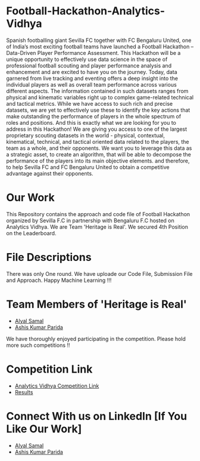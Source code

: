 # Football-Hackathon-Analytics-Vidhya
Spanish footballing giant Sevilla FC together with FC Bengaluru United, one of India’s most exciting football teams have launched a Football Hackathon – Data-Driven Player Performance Assessment. This Hackathon will be a unique opportunity to effectively use data science in the space of professional football scouting and player performance analysis and enhancement and are excited to have you on the journey.   Today, data garnered from live tracking and eventing offers a deep insight into the individual players as well as overall team performance across various different aspects. The information contained in such datasets ranges from physical and kinematic variables right up to complex game-related technical and tactical metrics. While we have access to such rich and precise datasets, we are yet to effectively use these to identify the key actions that make outstanding the performance of players in the whole spectrum of roles and positions.  And this is exactly what we are looking for you to address in this Hackathon! We are giving you access to one of the largest proprietary scouting datasets in the world - physical, contextual, kinematical, technical, and tactical oriented data related to the players, the team as a whole, and their opponents. We want you to leverage this data as a strategic asset, to create an algorithm, that will be able to decompose the performance of the players into its main objective elements. and therefore, to help Sevilla FC and FC Bengaluru United to obtain a competitive advantage against their opponents. 

# Our Work
This Repository contains the approach and code file of Football Hackathon organized by Sevilla F.C in partnership with Bengaluru F.C hosted on Analytics Vidhya.
We are Team 'Heritage is Real'.
We secured 4th Position on the Leaderboard.
# File Descriptions
There was only One round. We have uploade our Code File, Submission File and Approach.
Happy Machine Learning !!!
# Team Members of 'Heritage is Real'
* [Alyal Samal](https://github.com/Alyal077)
* [Ashis Kumar Parida](https://github.com/ash73-cloud)

We have thoroughly enjoyed participating in the competition. Please hold more such competitions !!
# Competition Link
* [Analytics Vidhya Competition Link ](https://datahack.analyticsvidhya.com/contest/football-hackathon/#About)
* [Results](https://datahack.analyticsvidhya.com/contest/football-hackathon/#LeaderBoard)

# Connect With us on LinkedIn [If You Like Our Work]
* [Alyal Samal](https://www.linkedin.com/in/alyal077/)
* [Ashis Kumar Parida](https://www.linkedin.com/in/ash73-cloud/)

